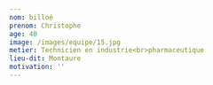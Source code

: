 ```yaml
---
nom: billoé
prenom: Christophe
age: 40
image: /images/equipe/15.jpg
metier: Technicien en industrie<br>pharmaceutique
lieu-dit: Montaure
motivation: ''
---
```

